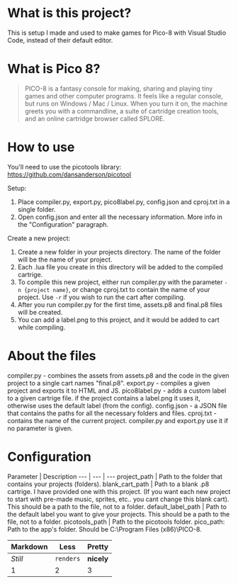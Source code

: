 # What is this project?
This is setup I made and used to make games for Pico-8 with Visual Studio Code, instead of their default editor.

# What is Pico 8?
>PICO-8 is a fantasy console for making, sharing and playing tiny games and other computer programs. It feels like a regular console, but runs on Windows / Mac / Linux. When you turn it on, the machine greets you with a commandline, a suite of cartridge creation tools, and an online cartridge browser called SPLORE.

# How to use
You'll need to use the picotools library: https://github.com/dansanderson/picotool

Setup:
1. Place compiler.py, export.py, pico8label.py, config.json and cproj.txt in a single folder.
2. Open config.json and enter all the necessary information. More info in the "Configuration" paragraph.

Create a new project:
1. Create a new folder in your projects directory. The name of the folder will be the name of your project.
2. Each .lua file you create in this directory will be added to the compiled cartrige.
3. To compile this new project, either run compiler.py with the parameter `-n {project name}`, or change cproj.txt to contain the name of your project. Use `-r` if you wish to run the cart after compiling.
4. After you run compiler.py for the first time, assets.p8 and final.p8 files will be created.
5. You can add a label.png to this project, and it would be added to cart while compiling.

# About the files
compiler.py - combines the assets from assets.p8 and the code in the given project to a single cart names "final.p8".
export.py - compiles a given project and exports it to HTML and JS.
pico8label.py - adds a custom label to a given cartrige file. if the project contains a label.png it uses it, otherwise uses the default label (from the config).
config.json - a JSON file that contains the paths for all the necessary folders and files.
cproj.txt - contains the name of the current project. compiler.py and export.py use it if no parameter is given.

# Configuration
Parameter | Description
--- | --- | ---
project_path | Path to the folder that contains your projects (folders).
blank_cart_path | Path to a blank .p8 cartrige. I have provided one with this project. (If you want each new project to start with pre-made music, sprites, etc.. you cant change this blank cart). This should be a path to the file, not to a folder.
default_label_path | Path to the default label you want to give your projects. This should be a path to the file, not to a folder.
picotools_path | Path to the picotools folder.
pico_path: Path to the app's folder. Should be C:\Program Files (x86)\PICO-8\.

Markdown | Less | Pretty
--- | --- | ---
*Still* | `renders` | **nicely**
1 | 2 | 3
